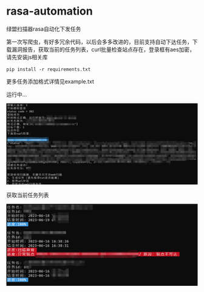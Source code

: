 # rasa-automation
绿盟扫描器rasa自动化下发任务  

第一次写爬虫，有好多冗余代码，以后会多多改进的，目前支持自动下达任务，下载漏洞报告，获取当前的任务列表，curl批量检查站点存在，登录框有aes加密，请先安装js相关库 

``` 
pip install -r requirements.txt
``` 

更多任务添加格式详情见example.txt  

运行中...  

![image](https://github.com/Glunko/rasa-automation/blob/main/running.png)  
  
获取当前任务列表  

![image](https://github.com/Glunko/rasa-automation/blob/main/running_getlist.png)

